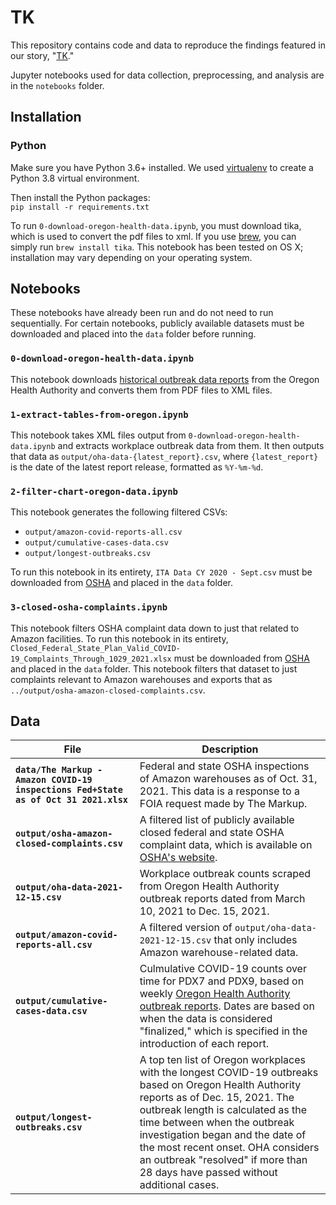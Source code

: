 # TK

This repository contains code and data to reproduce the findings featured in our story, "[TK](TK)."

Jupyter notebooks used for data collection, preprocessing, and analysis are in the `notebooks` folder.

## Installation
### Python

Make sure you have Python 3.6+ installed. We used [virtualenv](https://docs.python-guide.org/dev/virtualenvs/) to create a Python 3.8 virtual environment.

Then install the Python packages:<br>
`pip install -r requirements.txt`

To run `0-download-oregon-health-data.ipynb`, you must download tika, which is used to convert the pdf files to xml. If you use [brew](https://formulae.brew.sh/formula/tika), you can simply run `brew install tika`. This notebook has been tested on OS X; installation may vary depending on your operating system.

## Notebooks
These notebooks have already been run and do not need to run sequentially. For certain notebooks, publicly available datasets must be downloaded and placed into the `data` folder before running.

### `0-download-oregon-health-data.ipynb`

This notebook downloads [historical outbreak data reports](https://www.oregon.gov/oha/covid19/Documents/DataReports/Weekly-Outbreak-COVID-19-Report.pdf) from the Oregon Health Authority and converts them from PDF files to XML files.

### `1-extract-tables-from-oregon.ipynb`

This notebook takes XML files output from `0-download-oregon-health-data.ipynb` and extracts workplace outbreak data from them. It then outputs that data as `output/oha-data-{latest_report}.csv`, where `{latest_report}` is the date of the latest report release, formatted as `%Y-%m-%d`.

### `2-filter-chart-oregon-data.ipynb`

This notebook generates the following filtered CSVs: 

- `output/amazon-covid-reports-all.csv`
- `output/cumulative-cases-data.csv`
- `output/longest-outbreaks.csv`

To run this notebook in its entirety, `ITA Data CY 2020 - Sept.csv` must be downloaded from [OSHA](https://www.osha.gov/Establishment-Specific-Injury-and-Illness-Data) and placed in the `data` folder.

### `3-closed-osha-complaints.ipynb`

This notebook filters OSHA complaint data down to just that related to Amazon facilities. To run this notebook in its entirety, `Closed_Federal_State_Plan_Valid_COVID-19_Complaints_Through_1029_2021.xlsx` must be downloaded from [OSHA](https://www.osha.gov/foia/archived-covid-19-data#closed-oct-2021) and placed in the `data` folder. This notebook filters that dataset to just complaints relevant to Amazon warehouses and exports that as `../output/osha-amazon-closed-complaints.csv`.

## Data

| File | Description |
|------|-------------|
|**`data/The Markup - Amazon COVID-19 inspections Fed+State as of Oct 31 2021.xlsx`**| Federal and state OSHA inspections of Amazon warehouses as of Oct. 31, 2021. This data is a response to a FOIA request made by The Markup. |
|**`output/osha-amazon-closed-complaints.csv`**| A filtered list of publicly available closed federal and state OSHA complaint data, which is available on [OSHA's website](https://www.osha.gov/foia/archived-covid-19-data#closed-oct-2021). |
|**`output/oha-data-2021-12-15.csv`**| Workplace outbreak counts scraped from Oregon Health Authority outbreak reports dated from March 10, 2021 to Dec. 15, 2021. |
| **`output/amazon-covid-reports-all.csv`** | A filtered version of `output/oha-data-2021-12-15.csv` that only includes Amazon warehouse-related data. |
| **`output/cumulative-cases-data.csv`** | Culmulative COVID-19 counts over time for PDX7 and PDX9, based on weekly [Oregon Health Authority outbreak reports](https://www.oregon.gov/oha/covid19/Documents/DataReports/Weekly-Outbreak-COVID-19-Report.pdf). Dates are based on when the data is considered "finalized," which is specified in the introduction of each report. |
|**`output/longest-outbreaks.csv`**| A top ten list of Oregon workplaces with the longest COVID-19 outbreaks based on Oregon Health Authority reports as of Dec. 15, 2021. The outbreak length is calculated as the time between when the outbreak investigation began and the date of the most recent onset. OHA considers an outbreak "resolved" if more than 28 days have passed without additional cases. |
